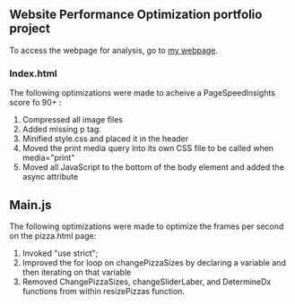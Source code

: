 ## Website Performance Optimization portfolio project

To access the webpage for analysis, go to [my webpage](http://www.eyalchistik.com/portfolio-optimization/).

### Index.html

The following optimizations were made to acheive a PageSpeedInsights score fo 90+ :

1. Compressed all image files
2. Added missing p tag.
3. Minified style.css and placed it in the header
4. Moved the print media query into its own CSS file to be called when media="print"
5. Moved all JavaScript to the bottom of the body element and added the async attribute

## Main.js

The following optimizations were made to optimize the frames per second on the pizza.html page:

1. Invoked "use strict";
2. Improved the for loop on changePizzaSizes by declaring a variable and then iterating on that variable
3. Removed ChangePizzaSizes, changeSliderLaber, and DetermineDx functions from within resizePizzas function.

